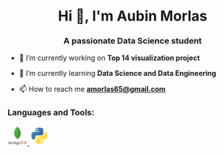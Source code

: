 <h1 align="center">Hi 👋, I'm Aubin Morlas</h1>
<h3 align="center">A passionate Data Science student</h3>

- 🔭 I’m currently working on **Top 14 visualization project**

- 🌱 I’m currently learning **Data Science and Data Engineering**

- 📫 How to reach me **amorlas65@gmail.com**

<h3 align="left">Languages and Tools:</h3>
<p align="left"> <a href="https://www.mongodb.com/" target="_blank" rel="noreferrer"> <img src="https://raw.githubusercontent.com/devicons/devicon/master/icons/mongodb/mongodb-original-wordmark.svg" alt="mongodb" width="40" height="40"/> </a> <a href="https://www.python.org" target="_blank" rel="noreferrer"> <img src="https://raw.githubusercontent.com/devicons/devicon/master/icons/python/python-original.svg" alt="python" width="40" height="40"/> </a> </p>

